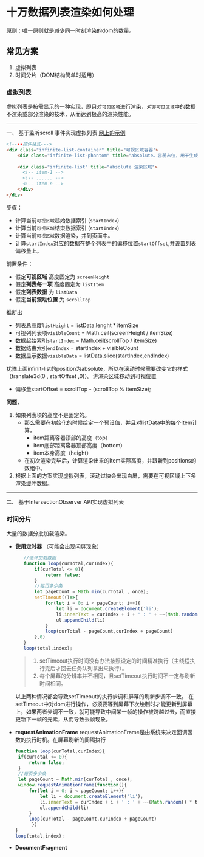 # 十万数据列表渲染如何处理

 原则：唯一原则就是减少同一时刻渲染的dom的数量。

## 常见方案

1. 虚拟列表
2. 时间分片（DOM结构简单时适用）

### 虚拟列表

虚拟列表是按需显示的一种实现，即只对`可见区域`进行渲染，对`非可见区域`中的数据不渲染或部分渲染的技术，从而达到极高的渲染性能。

---

一、 基于监听scroll 事件实现虚拟列表
[网上的示例](https://codesandbox.io/s/virtuallist-3-i3h9v?file=/src/components/VirtualList.vue)

   ```html
   <!----控件格式--->
   <div class="infinite-list-container" title="可视区域容器">
       <div class="infinite-list-phantom" title="absolute。容器占位，用于生成滚动条"></div> 
       
       <div class="infinite-list" title="absolute 渲染区域">
         <!-- item-1 -->
         <!-- ...... -->
         <!-- item-n -->
       </div>
   </div>
   ```

步骤：

- 计算当前`可视区域`起始数据索引 (`startIndex`)
- 计算当前`可视区域`结束数据索引 (`startIndex`)
- 计算当前`可视区域`数据渲染，并到页面中。
- 计算`startIndex`对应的数据在整个列表中的偏移位置`startOffset`,并设置列表偏移量上。

前置条件：

- 假定**可视区域**  高度固定为 `screenHeight`
- 假定**列表每一项**  高度固定为 `listItem`
- 假定**列表数据**  为 `listData`
- 假定**当前滚动位置**  为 `scrollTop`

推断出

- 列表总高度`listHeight` = listData.lenght * itemSize
- 可视列列表项`visibleCount` = Math.ceil(screenHeight / itemSize)
- 数据起始索引`startIndex` = Math.ceil(scrollTop / itemSize)
- 数据结束索引`endIndex` = startIndex + visibleCount
- 数据显示数据`visibleData` = listData.slice(startIndex,endIndex)

犹豫上面infinit-list的position为absolute，所以在滚动时候需要改变它的样式（translate3d(0 , startOffset ,0)）。讲渲染区域移动到可视位置

- 偏移量startOffset = scrollTop - (scrollTop % itemSize);

**问题**，

1. 如果列表项的高度不是固定的。
   - 那么需要在初始化的时候给定一个预设值，并且对listData中的每个Item计算，
      - item距离容器顶部的高度（top）
      - item底部距离容器顶部高度（bottom）
      - item本身高度（height）
   - 在初次渲染完毕后，计算渲染出来的Item实际高度，并跟新到positions的数组中。
2. 根据上面的方案实现虚拟列表，滚动过快会出现白屏，需要在可视区域上下多渲染缓冲数据。

---

二、 基于IntersectionObserver API实现虚拟列表

### 时间分片

大量的数据分批加载渲染。

- **使用定时器** （可能会出现闪屏现象）

   ```js
      //循环加载数据
      function loop(curTotal,curIndex){
          if(curTotal <= 0){
              return false;
          }
          //每页多少条
          let pageCount = Math.min(curTotal , once);
          setTimeout(()=>{
              for(let i = 0; i < pageCount; i++){
                  let li = document.createElement('li');
                  li.innerText = curIndex + i + ' : ' + ~~(Math.random() * total)
                  ul.appendChild(li)
              }
              loop(curTotal - pageCount,curIndex + pageCount)
          },0)
      }
      loop(total,index);
   ```

   > 1. setTimeout执行时间没有办法按照设定的时间精准执行（主线程执行完后才回去任务队列拿出来执行）。
   > 2. 每个屏幕的分辨率并不相同，且setTimeout执行时间不一定与刷新时间相同。

   以上两种情况都会导致setTimeout的执行步调和屏幕的刷新步调不一致。
   在setTimeout中对dom进行操作，必须要等到屏幕下次绘制时才能更新到屏幕上，如果两者步调不一致，就可能导致中间某一帧的操作被跨越过去，而直接更新下一帧的元素，从而导致丢帧现象。

- **requestAnimationFrame**
   requestAnimationFrame是由系统来决定回调函数的执行时机。在屏幕刷新的间隔执行

   ```js
   function loop(curTotal,curIndex){
    if(curTotal <= 0){
        return false;
    }
    //每页多少条
    let pageCount = Math.min(curTotal , once);
    window.requestAnimationFrame(function(){
        for(let i = 0; i < pageCount; i++){
            let li = document.createElement('li');
            li.innerText = curIndex + i + ' : ' + ~~(Math.random() * total)
            ul.appendChild(li)
        }
        loop(curTotal - pageCount,curIndex + pageCount)
         })
   }  
   loop(total,index);

   ```

- **DocumentFragment**

   ```js

   ```
